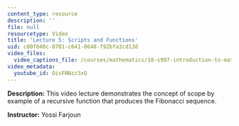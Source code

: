 ```yaml
---
content_type: resource
description: ''
file: null
resourcetype: Video
title: 'Lecture 5: Scripts and Functions'
uid: c00f640c-8701-c641-0648-f92bfa3cd13d
video_files:
  video_captions_file: /courses/mathematics/18-s997-introduction-to-matlab-programming-fall-2011/library/videos/lecture-5-scripts-and-functions/OisFNNzz3xQ.vtt
video_metadata:
  youtube_id: OisFNNzz3xQ
---
```


**Description:** This video lecture demonstrates the concept of scope by example of a recursive function that produces the Fibonacci sequence.

**Instructor:** Yossi Farjoun